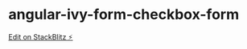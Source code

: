 # angular-ivy-form-checkbox-form

[Edit on StackBlitz ⚡️](https://stackblitz.com/edit/angular-ivy-form-checkbox-form)